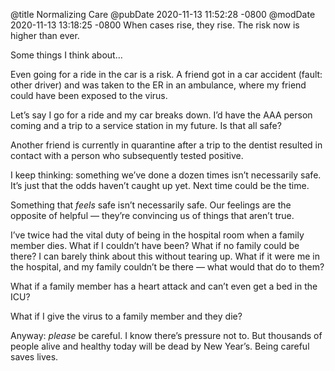 @title Normalizing Care
@pubDate 2020-11-13 11:52:28 -0800
@modDate 2020-11-13 13:18:25 -0800
When cases rise, they rise. The risk now is higher than ever.

Some things I think about…

Even going for a ride in the car is a risk. A friend got in a car accident (fault: other driver) and was taken to the ER in an ambulance, where my friend could have been exposed to the virus.

Let’s say I go for a ride and my car breaks down. I’d have the AAA person coming and a trip to a service station in my future. Is that all safe?

Another friend is currently in quarantine after a trip to the dentist resulted in contact with a person who subsequently tested positive.

I keep thinking: something we’ve done a dozen times isn’t necessarily safe. It’s just that the odds haven’t caught up yet. Next time could be the time.

Something that *feels* safe isn’t necessarily safe. Our feelings are the opposite of helpful — they’re convincing us of things that aren’t true.

I’ve twice had the vital duty of being in the hospital room when a family member dies. What if I couldn’t have been? What if no family could be there? I can barely think about this without tearing up. What if it were me in the hospital, and my family couldn’t be there — what would that do to them?

What if a family member has a heart attack and can’t even get a bed in the ICU?

What if I give the virus to a family member and they die?

Anyway: *please* be careful. I know there’s pressure not to. But thousands of people alive and healthy today will be dead by New Year’s. Being careful saves lives.
